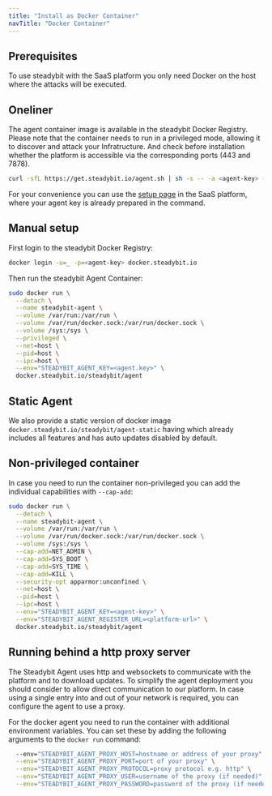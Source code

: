 ```yaml
---
title: "Install as Docker Container"
navTitle: "Docker Container"
---
```


## Prerequisites

To use steadybit with the SaaS platform you only need Docker on the host where the attacks will be executed.

## Oneliner

The agent container image is available in the steadybit Docker Registry.
Please note that the container needs to run in a privileged mode, allowing it to discover and attack your Infratructure.
And check before installation whether the platform is accessible via the corresponding ports (443 and 7878).

```bash
curl -sfL https://get.steadybit.io/agent.sh | sh -s -- -a <agent-key> -e <platform-url>
```

For your convenience you can use the [setup page](https://platform.steadybit.io/settings/agents/setup) in the SaaS platform, where your agent key is already prepared in the command.

## Manual setup

First login to the steadybit Docker Registry:

```bash
docker login -u=_ -p=<agent-key> docker.steadybit.io
```

Then run the steadybit Agent Container:

```bash
sudo docker run \
  --detach \
  --name steadybit-agent \
  --volume /var/run:/var/run \
  --volume /var/run/docker.sock:/var/run/docker.sock \
  --volume /sys:/sys \
  --privileged \
  --net=host \
  --pid=host \
  --ipc=host \
  --env="STEADYBIT_AGENT_KEY=<agent.key>" \
  docker.steadybit.io/steadybit/agent
```

## Static Agent

We also provide a static version of docker image `docker.steadybit.io/steadybit/agent-static` having which already includes all features and has auto updates disabled by default.

## Non-privileged container

In case you need to run the container non-privileged you can add the individual capabilities with `--cap-add`:
```bash
sudo docker run \
  --detach \
  --name steadybit-agent \
  --volume /var/run:/var/run \
  --volume /var/run/docker.sock:/var/run/docker.sock \
  --volume /sys:/sys \
  --cap-add=NET_ADMIN \
  --cap-add=SYS_BOOT \
  --cap-add=SYS_TIME \
  --cap-add=KILL \
  --security-opt apparmor:unconfined \
  --net=host \
  --pid=host \
  --ipc=host \
  --env="STEADYBIT_AGENT_KEY=<agent-key>" \
  --env="STEADYBIT_AGENT_REGISTER_URL=<platform-url>" \
  docker.steadybit.io/steadybit/agent
```

## Running behind a http proxy server

The Steadybit Agent uses http and websockets to communicate with the platform and to download updates.
To simplify the agent deployment you should consider to allow direct communication to our platform.
In case using a single entry into and out of your network is required, you can configure the agent to use a proxy.

For the docker agent you need to run the container with additional environment variables.
You can set these by adding the following arguments to the `docker run` command:

```bash
  --env="STEADYBIT_AGENT_PROXY_HOST=hostname or address of your proxy" \
  --env="STEADYBIT_AGENT_PROXY_PORT=port of your proxy" \
  --env="STEADYBIT_AGENT_PROXY_PROTOCOL=proxy protocol e.g. http" \
  --env="STEADYBIT_AGENT_PROXY_USER=username of the proxy (if needed)" \
  --env="STEADYBIT_AGENT_PROXY_PASSWORD=password of the proxy (if needed)" \
```
